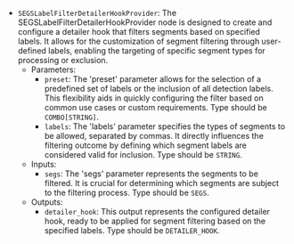 - `SEGSLabelFilterDetailerHookProvider`: The SEGSLabelFilterDetailerHookProvider node is designed to create and configure a detailer hook that filters segments based on specified labels. It allows for the customization of segment filtering through user-defined labels, enabling the targeting of specific segment types for processing or exclusion.
    - Parameters:
        - `preset`: The 'preset' parameter allows for the selection of a predefined set of labels or the inclusion of all detection labels. This flexibility aids in quickly configuring the filter based on common use cases or custom requirements. Type should be `COMBO[STRING]`.
        - `labels`: The 'labels' parameter specifies the types of segments to be allowed, separated by commas. It directly influences the filtering outcome by defining which segment labels are considered valid for inclusion. Type should be `STRING`.
    - Inputs:
        - `segs`: The 'segs' parameter represents the segments to be filtered. It is crucial for determining which segments are subject to the filtering process. Type should be `SEGS`.
    - Outputs:
        - `detailer_hook`: This output represents the configured detailer hook, ready to be applied for segment filtering based on the specified labels. Type should be `DETAILER_HOOK`.
